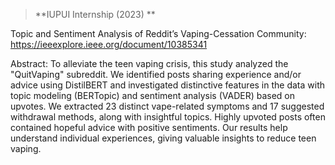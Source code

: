 > **IUPUI Internship (2023) **

Topic and Sentiment Analysis of Reddit’s Vaping-Cessation Community: https://ieeexplore.ieee.org/document/10385341

Abstract:
To alleviate the teen vaping crisis, this study analyzed the "QuitVaping" subreddit. We identified posts sharing experience and/or advice using DistilBERT and investigated distinctive features in the data with topic modeling (BERTopic) and sentiment analysis (VADER) based on upvotes. We extracted 23 distinct vape-related symptoms and 17 suggested withdrawal methods, along with insightful topics. Highly upvoted posts often contained hopeful advice with positive sentiments. Our results help understand individual experiences, giving valuable insights to reduce teen vaping.
